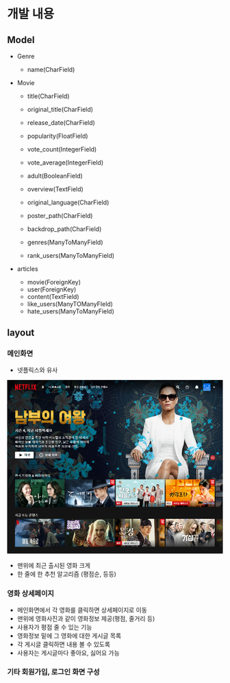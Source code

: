 # 개발 내용

## Model

* Genre

  * name(CharField)

* Movie

  * title(CharField)

  * original_title(CharField)

  * release_date(CharField)

  * popularity(FloatField)

  * vote_count(IntegerField)

  * vote_average(IntegerField)

  * adult(BooleanField)

  * overview(TextField)

  * original_language(CharField)

  * poster_path(CharField)

  * backdrop_path(CharField)

  * genres(ManyToManyField)

  * rank_users(ManyToManyField)

    

* articles
  * movie(ForeignKey)
  * user(ForeignKey)
  * content(TextField)
  * like_users(ManyTOManyFIeld)
  * hate_users(ManyToManyField)



## layout

### 메인화면

* 넷플릭스와 유사

![image-20200611114342752](images/image-20200611114342752.png)

* 맨위에 최근 출시된 영화 크게
* 한 줄에 한 추천 알고리즘 (평점순, 등등)



### 영화 상세페이지

* 메인화면에서 각 영화를 클릭하면 상세페이지로 이동
* 맨위에 영화사진과 같이 영화정보 제공(평점, 줄거리 등)
* 사용자가 평점 줄 수 있는 기능
* 영화정보 밑에 그 영화에 대한 게시글 목록
* 각 게시글 클릭하면 내용 볼 수 있도록
* 사용자는 게시글마다 좋아요, 싫어요 가능



### 기타 회원가입, 로그인 화면 구성


